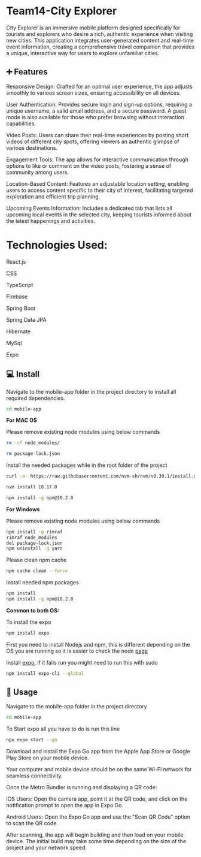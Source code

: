 # Team14-City Explorer

City Explorer is an immersive mobile platform designed specifically for tourists and explorers who desire a rich, authentic experience when visiting new cities. This application integrates user-generated content and real-time event information, creating a comprehensive travel companion that provides a unique, interactive way for users to explore unfamiliar cities.

## ➕ Features

Responsive Design: Crafted for an optimal user experience, the app adjusts smoothly to various screen sizes, ensuring accessibility on all devices.

User Authentication: Provides secure login and sign-up options, requiring a unique username, a valid email address, and a secure password. A guest mode is also available for those who prefer browsing without interaction capabilities.

Video Posts: Users can share their real-time experiences by posting short videos of different city spots, offering viewers an authentic glimpse of various destinations.

Engagement Tools: The app allows for interactive communication through options to like or comment on the video posts, fostering a sense of community among users.

Location-Based Content: Features an adjustable location setting, enabling users to access content specific to their city of interest, facilitating targeted exploration and efficient trip planning.

Upcoming Events Information: Includes a dedicated tab that lists all upcoming local events in the selected city, keeping tourists informed about the latest happenings and activities.

# Technologies Used:

React.js

CSS

TypeScript

Firebase

Spring Boot

Spring Data JPA

Hibernate

MySql

Expo

## 💻 Install
Navigate to the mobile-app folder in the project directory to install all required dependencies. 
```sh
cd mobile-app
```
**For MAC OS**

Please remove existing node modules using below commands 
```sh
rm -rf node_modules/

rm package-lock.json
```

Install the needed packages while in the root folder of the project
```sh
curl -o- https://raw.githubusercontent.com/nvm-sh/nvm/v0.39.1/install.sh | bash

nvm install 18.17.0

npm install -g npm@10.2.0
```
**For Windows**

Please remove existing node modules using below commands
```sh
npm install -g rimraf
rimraf node_modules
del package-lock.json
npm uninstall -g yarn
```
Please clean npm cache
```sh
npm cache clean --force

```
Install needed npm packages
```sh
npm install
npm install -g npm@10.2.0

```
**Common to both OS:**

To install the expo
```sh
npm install expo
```

First you need to install Nodejs and npm, this is different depending on the OS you are running so it is easier to check the node [page](https://nodejs.org/en/download/)

Install [expo](https://expo.io/learn), if it fails run you might need to run this with sudo
```sh
npm install expo-cli --global
```

## 📱 Usage
Navigate to the mobile-app folder in the project directory 
```sh
cd mobile-app
```

To Start expo all you have to do is run this line
```sh
npx expo start --go
```

Download and install the Expo Go app from the Apple App Store or Google Play Store on your mobile device.

Your computer and mobile device should be on the same Wi-Fi network for seamless connectivity.

Once the Metro Bundler is running and displaying a QR code:

iOS Users: Open the camera app, point it at the QR code, and click on the notification prompt to open the app in Expo Go.

Android Users: Open the Expo Go app and use the "Scan QR Code" option to scan the QR code.

After scanning, the app will begin building and then load on your mobile device. The initial build may take some time depending on the size of the project and your network speed.
